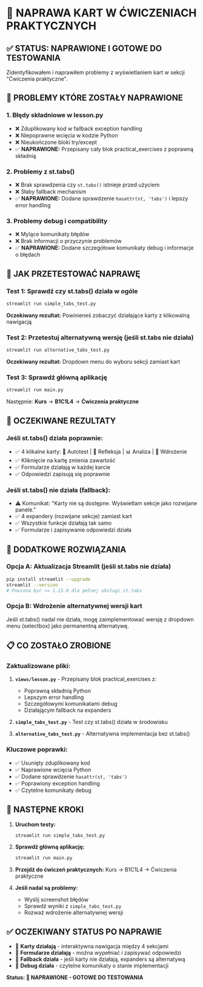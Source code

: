 # 🔧 NAPRAWA KART W ĆWICZENIACH PRAKTYCZNYCH

## ✅ STATUS: NAPRAWIONE I GOTOWE DO TESTOWANIA

Zidentyfikowałem i naprawiłem problemy z wyświetlaniem kart w sekcji "Ćwiczenia praktyczne".

## 🐛 PROBLEMY KTÓRE ZOSTAŁY NAPRAWIONE

### 1. **Błędy składniowe w lesson.py**
- ❌ Zduplikowany kod w fallback exception handling
- ❌ Niepoprawne wcięcia w kodzie Python
- ❌ Nieukończone bloki try/except
- ✅ **NAPRAWIONE:** Przepisany cały blok practical_exercises z poprawną składnią

### 2. **Problemy z st.tabs()**
- ❌ Brak sprawdzenia czy `st.tabs()` istnieje przed użyciem
- ❌ Słaby fallback mechanism
- ✅ **NAPRAWIONE:** Dodane sprawdzenie `hasattr(st, 'tabs')` i lepszy error handling

### 3. **Problemy debug i compatibility**
- ❌ Mylące komunikaty błędów
- ❌ Brak informacji o przyczynie problemów
- ✅ **NAPRAWIONE:** Dodane szczegółowe komunikaty debug i informacje o błędach

## 🧪 JAK PRZETESTOWAĆ NAPRAWĘ

### Test 1: Sprawdź czy st.tabs() działa w ogóle
```bash
streamlit run simple_tabs_test.py
```
**Oczekiwany rezultat:** Powinieneś zobaczyć działające karty z klikowalną nawigacją

### Test 2: Przetestuj alternatywną wersję (jeśli st.tabs nie działa)
```bash
streamlit run alternative_tabs_test.py
```
**Oczekiwany rezultat:** Dropdown menu do wyboru sekcji zamiast kart

### Test 3: Sprawdź główną aplikację
```bash
streamlit run main.py
```
Następnie: **Kurs** → **B1C1L4** → **Ćwiczenia praktyczne**

## 🎯 OCZEKIWANE REZULTATY

### Jeśli st.tabs() działa poprawnie:
- ✅ 4 klikalne karty: 🧠 Autotest | 📝 Refleksja | 📊 Analiza | 🎯 Wdrożenie
- ✅ Kliknięcie na kartę zmienia zawartość
- ✅ Formularze działają w każdej karcie
- ✅ Odpowiedzi zapisują się poprawnie

### Jeśli st.tabs() nie działa (fallback):
- ⚠️ Komunikat: "Karty nie są dostępne. Wyświetlam sekcje jako rozwijane panele."
- ✅ 4 expandery (rozwijane sekcje) zamiast kart
- ✅ Wszystkie funkcje działają tak samo
- ✅ Formularze i zapisywanie odpowiedzi działa

## 🔧 DODATKOWE ROZWIĄZANIA

### Opcja A: Aktualizacja Streamlit (jeśli st.tabs nie działa)
```bash
pip install streamlit --upgrade
streamlit --version
# Powinna być >= 1.15.0 dla pełnej obsługi st.tabs
```

### Opcja B: Wdrożenie alternatywnej wersji kart
Jeśli st.tabs() nadal nie działa, mogę zaimplementować wersję z dropdown menu (selectbox) jako permanentną alternatywę.

## 📋 CO ZOSTAŁO ZROBIONE

### **Zaktualizowane pliki:**
1. **`views/lesson.py`** - Przepisany blok practical_exercises z:
   - Poprawną składnią Python
   - Lepszym error handling
   - Szczegółowymi komunikatami debug
   - Działającym fallback na expanders

2. **`simple_tabs_test.py`** - Test czy st.tabs() działa w środowisku

3. **`alternative_tabs_test.py`** - Alternatywna implementacja bez st.tabs()

### **Kluczowe poprawki:**
- ✅ Usunięty zduplikowany kod
- ✅ Naprawione wcięcia Python
- ✅ Dodane sprawdzenie `hasattr(st, 'tabs')`
- ✅ Poprawiony exception handling
- ✅ Czytelne komunikaty debug

## 🚀 NASTĘPNE KROKI

1. **Uruchom testy:**
   ```bash
   streamlit run simple_tabs_test.py
   ```

2. **Sprawdź główną aplikację:**
   ```bash
   streamlit run main.py
   ```

3. **Przejdź do ćwiczeń praktycznych:**
   Kurs → B1C1L4 → Ćwiczenia praktyczne

4. **Jeśli nadal są problemy:**
   - Wyślij screenshot błędów
   - Sprawdź wyniki z `simple_tabs_test.py`
   - Rozważ wdrożenie alternatywnej wersji

## ✅ OCZEKIWANY STATUS PO NAPRAWIE

- 🎯 **Karty działają** - interaktywna nawigacja między 4 sekcjami
- 📝 **Formularze działają** - można wypełniać i zapisywać odpowiedzi
- 🔄 **Fallback działa** - jeśli karty nie działają, expanders są alternatywą
- 🐛 **Debug działa** - czytelne komunikaty o stanie implementacji

**Status: 🔧 NAPRAWIONE - GOTOWE DO TESTOWANIA**
